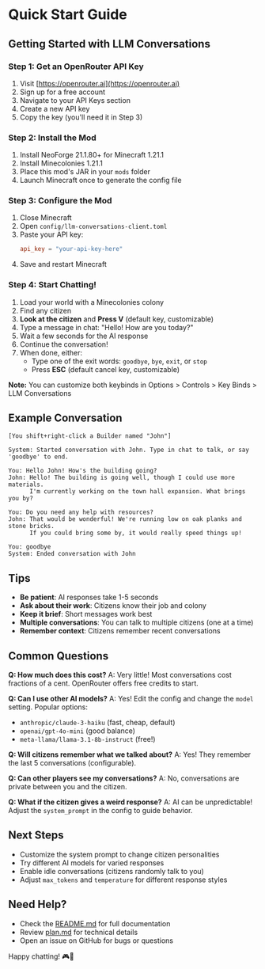 # Quick Start Guide

## Getting Started with LLM Conversations

### Step 1: Get an OpenRouter API Key

1. Visit [https://openrouter.ai](https://openrouter.ai)
2. Sign up for a free account
3. Navigate to your API Keys section
4. Create a new API key
5. Copy the key (you'll need it in Step 3)

### Step 2: Install the Mod

1. Install NeoForge 21.1.80+ for Minecraft 1.21.1
2. Install Minecolonies 1.21.1
3. Place this mod's JAR in your `mods` folder
4. Launch Minecraft once to generate the config file

### Step 3: Configure the Mod

1. Close Minecraft
2. Open `config/llm-conversations-client.toml`
3. Paste your API key:
   ```toml
   api_key = "your-api-key-here"
   ```
4. Save and restart Minecraft

### Step 4: Start Chatting!

1. Load your world with a Minecolonies colony
2. Find any citizen
3. **Look at the citizen** and **Press V** (default key, customizable)
4. Type a message in chat: "Hello! How are you today?"
5. Wait a few seconds for the AI response
6. Continue the conversation!
7. When done, either:
   - Type one of the exit words: `goodbye`, `bye`, `exit`, or `stop`
   - Press **ESC** (default cancel key, customizable)

**Note:** You can customize both keybinds in Options > Controls > Key Binds > LLM Conversations

## Example Conversation

```
[You shift+right-click a Builder named "John"]

System: Started conversation with John. Type in chat to talk, or say 'goodbye' to end.

You: Hello John! How's the building going?
John: Hello! The building is going well, though I could use more materials. 
      I'm currently working on the town hall expansion. What brings you by?

You: Do you need any help with resources?
John: That would be wonderful! We're running low on oak planks and stone bricks. 
      If you could bring some by, it would really speed things up!

You: goodbye
System: Ended conversation with John
```

## Tips

- **Be patient**: AI responses take 1-5 seconds
- **Ask about their work**: Citizens know their job and colony
- **Keep it brief**: Short messages work best
- **Multiple conversations**: You can talk to multiple citizens (one at a time)
- **Remember context**: Citizens remember recent conversations

## Common Questions

**Q: How much does this cost?**
A: Very little! Most conversations cost fractions of a cent. OpenRouter offers free credits to start.

**Q: Can I use other AI models?**
A: Yes! Edit the config and change the `model` setting. Popular options:
- `anthropic/claude-3-haiku` (fast, cheap, default)
- `openai/gpt-4o-mini` (good balance)
- `meta-llama/llama-3.1-8b-instruct` (free!)

**Q: Will citizens remember what we talked about?**
A: Yes! They remember the last 5 conversations (configurable).

**Q: Can other players see my conversations?**
A: No, conversations are private between you and the citizen.

**Q: What if the citizen gives a weird response?**
A: AI can be unpredictable! Adjust the `system_prompt` in the config to guide behavior.

## Next Steps

- Customize the system prompt to change citizen personalities
- Try different AI models for varied responses
- Enable idle conversations (citizens randomly talk to you)
- Adjust `max_tokens` and `temperature` for different response styles

## Need Help?

- Check the [README.md](README.md) for full documentation
- Review [plan.md](plan.md) for technical details
- Open an issue on GitHub for bugs or questions

Happy chatting! 🎮💬
